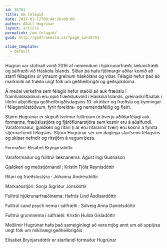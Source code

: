 ```yaml
---
id: 36701
title: Um félagið
date: 2017-01-12T09:49:26+00:00
author: Aðall Hugrúnar
layout: article
permalink: /um-felagid/
guid: http://gedfraedsla.is/?page_id=36701

slide_template:
  - default
---
```


Hugrún var stofnað vorið 2016 af nemendum í hjúkrunarfræði, læknisfræði og sálfræði við Háskóla Íslands. Síðan þá hafa fjölmargir aðilar komið að starfi félagsins úr ýmsum greinum háskólans og víðar. Félagið hefur það að markmiði að fræða ungt fólk um geðheilbrigði og geðsjúkdóma.

Á meðal verkefna sem félagið hefur staðið að auk fræðslu í framhaldsskólum eru opið fræðslukvöld í Háskóla Íslands, greinaskriftaátak í tilefni alþjóðlega geðheilbrigðisdagsins 10. október og fræðsla og kynningar í félagsmiðstöðvum, fyrir foreldra- og nemendafélög og fleiri.

Stjórn Hugrúnar er skipuð tveimur fulltrúum úr hverju aðildarfélagi auk formanns, fræðslustjóra og fjáröflunarstjóra sem kosnir eru á aðalfundi. Varaformaður, gjaldkeri og ritari (í ár eru ritararnir tveir) eru kosnir á fyrsta stjórnarfundi félagsins. Stjórn Hugrúnar sér um daglega starfsemi félagsins og skipar nefndir og ritstjórn á vegum þess.

Formaður: Elísabet Brynjarsdóttir

Varaformaður og fulltrúi læknanema: Ágúst Ingi Guðnason

Gjaldkeri og meðstjórnandi : Kristín Fjóla Reynisdóttir

Ritari og fræðslustýra : Jóhanna Andrésdóttir

Markaðsstjóri: Sonja Sigríður Jónsdóttir

Fulltrúi hjúkrunarfræðinema: Hafrós Lind Ásdísardóttir

Fulltrúi cand psych nema í sálfræði : Sólveig Anna Daníelsdóttir

Fulltrúi grunnnema í sálfræði: Kristín Hulda Gísladóttir


Meðlimir Hugrúnar hafa það sameiginlegt að vera mjög annt um að upplýsa ungt fólk um mikilvægi geðheilbrigðis

Elísabet Brynjarsdóttir er starfandi formaður Hugrúnar